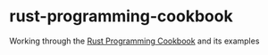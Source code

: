 # rust-programming-cookbook

Working through the [Rust Programming Cookbook](https://www.packtpub.com/programming/rust-programming-cookbook) and its examples


